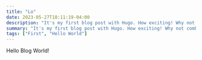 ```yaml
---
title: "Lo"
date: 2023-05-27T18:11:19-04:00
description: "It's my first blog post with Hugo. How exciting! Why not combined a standard Hello World with the first internet message?"
summary: "It's my first blog post with Hugo. How exciting! Why not combined a standard Hello World with the first internet message?"
tags: ["First", "Hello World"]
---
```

Hello Blog World!
